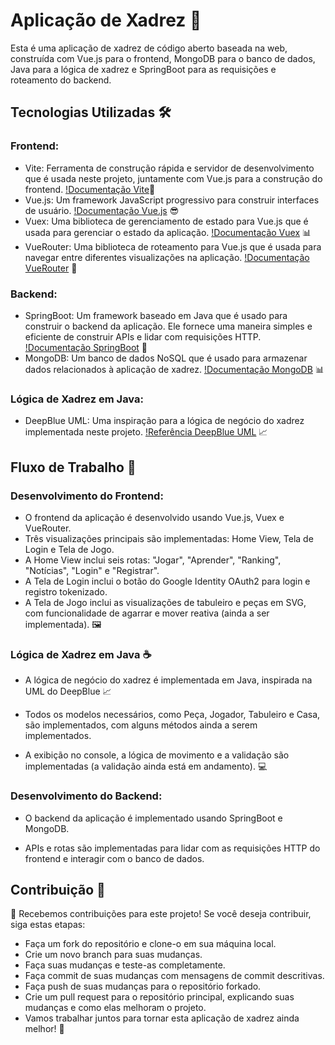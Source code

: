 # Aplicação de Xadrez 🏁

Esta é uma aplicação de xadrez de código aberto baseada na web, construída com Vue.js para o frontend, MongoDB para o banco de dados, Java para a lógica de xadrez e SpringBoot para as requisições e roteamento do backend.

## Tecnologias Utilizadas 🛠️

### Frontend:

- Vite: Ferramenta de construção rápida e servidor de desenvolvimento que é usada neste projeto, juntamente com Vue.js para a construção do frontend. [!Documentação Vite](https://vitejs.dev/)🚀
- Vue.js: Um framework JavaScript progressivo para construir interfaces de usuário. [!Documentação Vue.js](https://vuejs.org/) 😎
- Vuex: Uma biblioteca de gerenciamento de estado para Vue.js que é usada para gerenciar o estado da aplicação. [!Documentação Vuex](https://vuex.vuejs.org/) 📊
- VueRouter: Uma biblioteca de roteamento para Vue.js que é usada para navegar entre diferentes visualizações na aplicação. [!Documentação VueRouter](https://router.vuejs.org/) 🚦

### Backend:

- SpringBoot: Um framework baseado em Java que é usado para construir o backend da aplicação. Ele fornece uma maneira simples e eficiente de construir APIs e lidar com requisições HTTP. [!Documentação SpringBoot](https://spring.io/projects/spring-boot) 🚀
- MongoDB: Um banco de dados NoSQL que é usado para armazenar dados relacionados à aplicação de xadrez. [!Documentação MongoDB](https://docs.mongodb.com/) 📊

### Lógica de Xadrez em Java:

- DeepBlue UML: Uma inspiração para a lógica de negócio do xadrez implementada neste projeto. [!Referência DeepBlue UML](https://example.com/deepblue-uml) 📈

## Fluxo de Trabalho 🚀

### Desenvolvimento do Frontend:

- O frontend da aplicação é desenvolvido usando Vue.js, Vuex e VueRouter.
- Três visualizações principais são implementadas: Home View, Tela de Login e Tela de Jogo.
- A Home View inclui seis rotas: "Jogar", "Aprender", "Ranking", "Notícias", "Login" e "Registrar".
- A Tela de Login inclui o botão do Google Identity OAuth2 para login e registro tokenizado.
- A Tela de Jogo inclui as visualizações de tabuleiro e peças em SVG, com funcionalidade de agarrar e mover reativa (ainda a ser implementada). 🖼️

### Lógica de Xadrez em Java ☕

- A lógica de negócio do xadrez é implementada em Java, inspirada na UML do DeepBlue 📈

- Todos os modelos necessários, como Peça, Jogador, Tabuleiro e Casa, são implementados, com alguns métodos ainda a serem implementados.

- A exibição no console, a lógica de movimento e a validação são implementadas (a validação ainda está em andamento). 💻

### Desenvolvimento do Backend:

- O backend da aplicação é implementado usando SpringBoot e MongoDB.

- APIs e rotas são implementadas para lidar com as requisições HTTP do frontend e interagir com o banco de dados.

## Contribuição 🤝

👏 Recebemos contribuições para este projeto! Se você deseja contribuir, siga estas etapas:

- Faça um fork do repositório e clone-o em sua máquina local.
- Crie um novo branch para suas mudanças.
- Faça suas mudanças e teste-as completamente.
- Faça commit de suas mudanças com mensagens de commit descritivas.
- Faça push de suas mudanças para o repositório forkado.
- Crie um pull request para o repositório principal, explicando suas mudanças e como elas melhoram o projeto.
- Vamos trabalhar juntos para tornar esta aplicação de xadrez ainda melhor! 🚀
